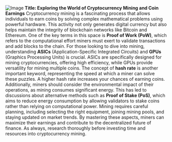 
![Image](https://github.com/user-attachments/assets/4a25d116-2220-4385-b08e-f287af8fcbc4)
**Title: Exploring the World of Cryptocurrency Mining and Coin Earnings**
Cryptocurrency mining is a fascinating process that allows individuals to earn coins by solving complex mathematical problems using powerful hardware. This activity not only generates digital currency but also helps maintain the integrity of blockchain networks like Bitcoin and Ethereum. One of the key terms in this space is **Proof of Work (PoW)**, which refers to the computational effort miners must exert to validate transactions and add blocks to the chain.
For those looking to dive into mining, understanding **ASICs** (Application-Specific Integrated Circuits) and **GPUs** (Graphics Processing Units) is crucial. ASICs are specifically designed for mining cryptocurrencies, offering high efficiency, while GPUs provide versatility for mining multiple coins. The concept of **hash rate** is another important keyword, representing the speed at which a miner can solve these puzzles. A higher hash rate increases your chances of earning coins.
Additionally, miners should consider the environmental impact of their operations, as mining consumes significant energy. This has led to discussions about alternative methods such as **Proof of Stake (PoS)**, which aims to reduce energy consumption by allowing validators to stake coins rather than relying on computational power.
Mining requires careful planning, including selecting the right equipment, joining mining pools, and staying updated on market trends. By mastering these aspects, miners can maximize their earnings and contribute to the decentralized future of finance. As always, research thoroughly before investing time and resources into cryptocurrency mining.
